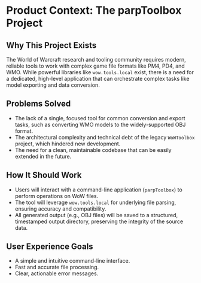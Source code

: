 # Product Context: The parpToolbox Project

## Why This Project Exists
The World of Warcraft research and tooling community requires modern, reliable tools to work with complex game file formats like PM4, PD4, and WMO. While powerful libraries like `wow.tools.local` exist, there is a need for a dedicated, high-level application that can orchestrate complex tasks like model exporting and data conversion.

## Problems Solved
- The lack of a single, focused tool for common conversion and export tasks, such as converting WMO models to the widely-supported OBJ format.
- The architectural complexity and technical debt of the legacy `WoWToolbox` project, which hindered new development.
- The need for a clean, maintainable codebase that can be easily extended in the future.

## How It Should Work
- Users will interact with a command-line application (`parpToolbox`) to perform operations on WoW files.
- The tool will leverage `wow.tools.local` for underlying file parsing, ensuring accuracy and compatibility.
- All generated output (e.g., OBJ files) will be saved to a structured, timestamped output directory, preserving the integrity of the source data.

## User Experience Goals
- A simple and intuitive command-line interface.
- Fast and accurate file processing.
- Clear, actionable error messages.
